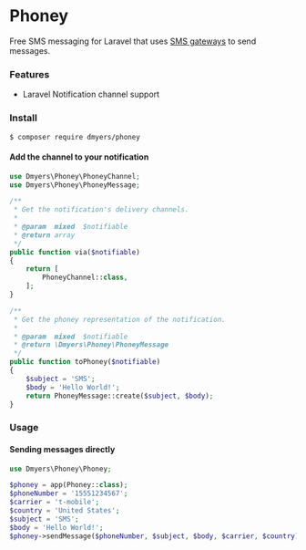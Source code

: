 # Phoney

Free SMS messaging for Laravel that uses [SMS gateways](https://en.wikipedia.org/wiki/SMS_gateway) to send messages.

### Features

* Laravel Notification channel support

### Install

```
$ composer require dmyers/phoney
```

#### Add the channel to your notification

```php
use Dmyers\Phoney\PhoneyChannel;
use Dmyers\Phoney\PhoneyMessage;

/**
 * Get the notification's delivery channels.
 *
 * @param  mixed  $notifiable
 * @return array
 */
public function via($notifiable)
{
    return [
        PhoneyChannel::class,
    ];
}

/**
 * Get the phoney representation of the notification.
 *
 * @param  mixed  $notifiable
 * @return \Dmyers\Phoney\PhoneyMessage
 */
public function toPhoney($notifiable)
{
    $subject = 'SMS';
    $body = 'Hello World!';
    return PhoneyMessage::create($subject, $body);
}
```

### Usage

#### Sending messages directly

```php
use Dmyers\Phoney\Phoney;

$phoney = app(Phoney::class);
$phoneNumber = '15551234567';
$carrier = 't-mobile';
$country = 'United States';
$subject = 'SMS';
$body = 'Hello World!';
$phoney->sendMessage($phoneNumber, $subject, $body, $carrier, $country);
```
